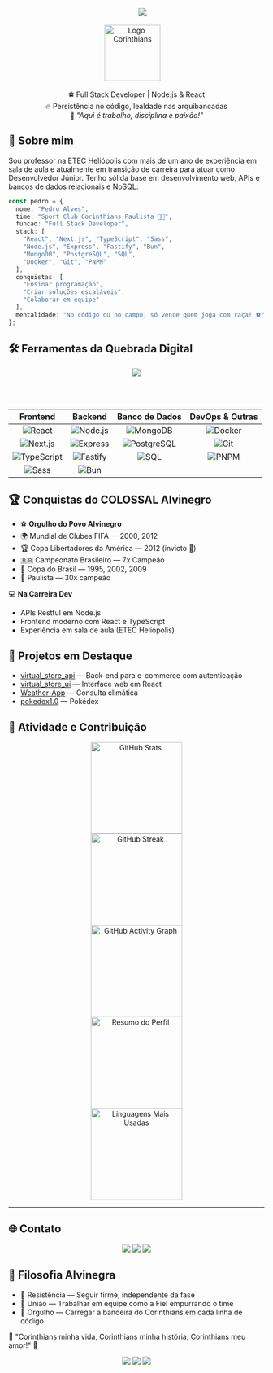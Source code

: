 <p align="center">
  &nbsp;&nbsp;&nbsp;&nbsp;&nbsp;
  <img src="https://readme-typing-svg.herokuapp.com?font=Fira+Code&size=28&pause=1000&color=000000&dark=FFFFFF&width=650&lines=Desenvolvedor+Full+Stack+Alvinegro;Corinthiano+até+o+fim;Código+com+raça+e+tradição!"/>
</p>

<p align="center">
  <img src="https://cdn.worldvectorlogo.com/logos/corinthians-paulista-1.svg" alt="Logo Corinthians" height="110"/>
  &nbsp;&nbsp;&nbsp;
</p>

<p align="center">
  ⚽ Full Stack Developer | Node.js & React <br>
  🔥 Persistência no código, lealdade nas arquibancadas <br>
  🦅 <i>"Aqui é trabalho, disciplina e paixão!"</i>
</p>


## 📜 Sobre mim

Sou professor na ETEC Heliópolis com mais de um ano de experiência em sala de aula e atualmente em transição de carreira para atuar como Desenvolvedor Júnior. Tenho sólida base em desenvolvimento web, APIs e bancos de dados relacionais e NoSQL.

```typescript
const pedro = {
  nome: "Pedro Alves",
  time: "Sport Club Corinthians Paulista 🖤🤍",
  funcao: "Full Stack Developer",
  stack: [
    "React", "Next.js", "TypeScript", "Sass",
    "Node.js", "Express", "Fastify", "Bun",
    "MongoDB", "PostgreSQL", "SQL",
    "Docker", "Git", "PNPM"
  ],
  conquistas: [
    "Ensinar programação",
    "Criar soluções escaláveis",
    "Colaborar em equipe"
  ],
  mentalidade: "No código ou no campo, só vence quem joga com raça! ⚽"
};
```



## 🛠 Ferramentas da Quebrada Digital

<div align="center">

<img src="https://skillicons.dev/icons?i=react,nextjs,typescript,sass,nodejs,express,bun,mongodb,postgresql,mysql,docker,git,pnpm&theme=dark" />

<br><br>

| **Frontend** | **Backend** | **Banco de Dados** | **DevOps & Outras** |
|:---:|:---:|:---:|:---:|
| ![React](https://img.shields.io/badge/React-61DAFB?style=for-the-badge&logo=react&logoColor=black) | ![Node.js](https://img.shields.io/badge/Node.js-339933?style=for-the-badge&logo=node.js&logoColor=white) | ![MongoDB](https://img.shields.io/badge/MongoDB-47A248?style=for-the-badge&logo=mongodb&logoColor=white) | ![Docker](https://img.shields.io/badge/Docker-2496ED?style=for-the-badge&logo=docker&logoColor=white) |
| ![Next.js](https://img.shields.io/badge/Next.js-000000?style=for-the-badge&logo=next.js&logoColor=white) | ![Express](https://img.shields.io/badge/Express-000000?style=for-the-badge&logo=express&logoColor=white) | ![PostgreSQL](https://img.shields.io/badge/PostgreSQL-336791?style=for-the-badge&logo=postgresql&logoColor=white) | ![Git](https://img.shields.io/badge/Git-F05032?style=for-the-badge&logo=git&logoColor=white) |
| ![TypeScript](https://img.shields.io/badge/TypeScript-3178C6?style=for-the-badge&logo=typescript&logoColor=white) | ![Fastify](https://img.shields.io/badge/Fastify-202020?style=for-the-badge&logo=fastify&logoColor=white) | ![SQL](https://img.shields.io/badge/SQL-005C84?style=for-the-badge&logo=mysql&logoColor=white) | ![PNPM](https://img.shields.io/badge/PNPM-F69220?style=for-the-badge&logo=pnpm&logoColor=white) |
| ![Sass](https://img.shields.io/badge/Sass-FF4785?style=for-the-badge&logo=sass&logoColor=white) | ![Bun](https://img.shields.io/badge/Bun-000000?style=for-the-badge&logo=bun&logoColor=white) |  |  |

</div>

## 🏆 Conquistas do COLOSSAL Alvinegro

- ⚽ **Orgulho do Povo Alvinegro**
- 🌍 Mundial de Clubes FIFA — 2000, 2012
- 🏆 Copa Libertadores da América — 2012 (invicto 🦅)
- 🇧🇷 Campeonato Brasileiro — 7x Campeão
- 🏅 Copa do Brasil — 1995, 2002, 2009
- 🥇 Paulista — 30x campeão

💻 **Na Carreira Dev**

- APIs Restful em Node.js
- Frontend moderno com React e TypeScript
- Experiência em sala de aula (ETEC Heliópolis)


## 🚀 Projetos em Destaque

- [virtual_store_api](https://github.com/pdroAlves77/virtual_store_api) — Back-end para e-commerce com autenticação
- [virtual_store_ui](https://github.com/pdroAlves77/virtual_store_ui) — Interface web em React
- [Weather-App](https://github.com/pdroAlves77/Weather-App) — Consulta climática
- [pokedex1.0](https://github.com/pdroAlves77/pokedex1.0) — Pokédex



## 🚦 Atividade e Contribuição

<div align="center">

<img src="https://github-readme-stats.vercel.app/api?username=pdroAlves77&show_icons=true&theme=dark&hide_title=true&hide=contribs&count_private=true" alt="GitHub Stats" height="180" />
<br>
<img src="https://github-readme-streak-stats.herokuapp.com/?user=pdroAlves77&theme=dark" alt="GitHub Streak" height="180"/>
<br>
<img src="https://github-readme-activity-graph.vercel.app/graph?username=pdroAlves77&theme=github-compact" alt="GitHub Activity Graph" height="180"/>
<br>
<img src="https://github-profile-summary-cards.vercel.app/api/cards/profile-details?username=pdroAlves77&theme=github_dark" alt="Resumo do Perfil" height="180"/>
<br>
<img src="https://github-readme-stats.vercel.app/api/top-langs/?username=pdroAlves77&layout=compact&theme=dark" alt="Linguagens Mais Usadas" height="180"/>
</div>

---

## 🌐 Contato

<div align="center">
  <a href="https://www.linkedin.com/in/pdroalves77">
    <img src="https://img.shields.io/badge/LinkedIn-0077B5?style=for-the-badge&logo=linkedin&logoColor=white" />
  </a>
  <a href="https://github.com/pdroAlves77">
    <img src="https://img.shields.io/badge/GitHub-100000?style=for-the-badge&logo=github&logoColor=white" />
  </a>
  <a href="mailto:phsalves9@gmail.com">
    <img src="https://img.shields.io/badge/Gmail-D14836?style=for-the-badge&logo=gmail&logoColor=white" />
  </a>
</div>



## 💫 Filosofia Alvinegra

- 🖤 Resistência — Seguir firme, independente da fase  
- 🤍 União — Trabalhar em equipe como a Fiel empurrando o time  
- 🦅 Orgulho — Carregar a bandeira do Corinthians em cada linha de código  

🎵 "Corinthians minha vida, Corinthians minha história, Corinthians meu amor!" 🎵



<p align="center">
  <img src="https://capsule-render.vercel.app/api?type=waving&color=000000&height=70&section=footer&text=Eu+nunca+vou+te+abandonar.&fontSize=24&fontColor=ffffff&animation=twinkling" />
  <img src="https://capsule-render.vercel.app/api?type=waving&color=000000&height=70&section=footer&text=Porque+eu+te+amo.&fontSize=24&fontColor=ffffff&animation=twinkling" />
  <img src="https://capsule-render.vercel.app/api?type=waving&color=000000&height=70&section=footer&text=Eu+sou+Corinthians!&fontSize=24&fontColor=ffffff&animation=twinkling" />
</p>
